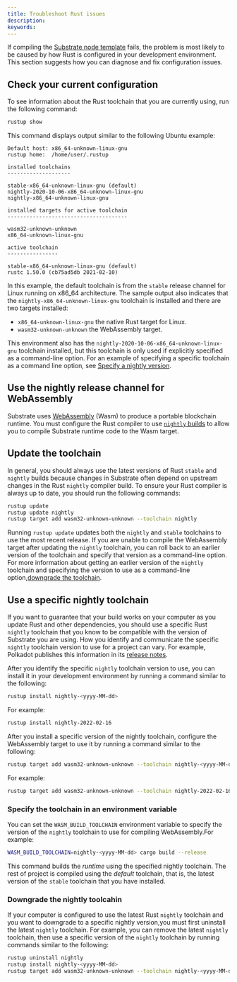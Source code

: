 ```yaml
---
title: Troubleshoot Rust issues
description:
keywords:
---
```


If compiling the [Substrate node template](https://github.com/substrate-developer-hub/substrate-node-template) fails, the problem is most likely to be caused by how Rust is configured in your development environment.
This section suggests how you can diagnose and fix configuration issues.

## Check your current configuration

To see information about the Rust toolchain that you are currently using, run the following command:

```bash
rustup show
```

This command displays output similar to the following Ubuntu example:

```text
Default host: x86_64-unknown-linux-gnu
rustup home:  /home/user/.rustup

installed toolchains
--------------------

stable-x86_64-unknown-linux-gnu (default)
nightly-2020-10-06-x86_64-unknown-linux-gnu
nightly-x86_64-unknown-linux-gnu

installed targets for active toolchain
--------------------------------------

wasm32-unknown-unknown
x86_64-unknown-linux-gnu

active toolchain
----------------

stable-x86_64-unknown-linux-gnu (default)
rustc 1.50.0 (cb75ad5db 2021-02-10)
```

In this example, the default toolchain is from the `stable` release channel for Linux running on x86_64 architecture.
The sample output also indicates that the `nightly-x86_64-unknown-linux-gnu` toolchain is installed and there are two targets installed:

- `x86_64-unknown-linux-gnu` the native Rust target for Linux.
- `wasm32-unknown-unknown` the WebAssembly target.

This environment also has the `nightly-2020-10-06-x86_64-unknown-linux-gnu` toolchain installed, but this toolchain is only used if explicitly specified as a command-line option.
For an example of specifying a specific toolchain as a command line option, see [Specify a nightly version](#specifying-nightly-version).

## Use the nightly release channel for WebAssembly

Substrate uses [WebAssembly](https://webassembly.org) (Wasm) to produce a portable blockchain runtime.
You must configure the Rust compiler to use [`nightly` builds](https://doc.rust-lang.org/book/appendix-07-nightly-rust.html) to allow you to
compile Substrate runtime code to the Wasm target.

## Update the toolchain

In general, you should always use the latest versions of Rust `stable` and `nightly` builds because changes in Substrate often depend on upstream changes in the Rust `nightly` compiler build.
To ensure your Rust compiler is always up to date, you should run the following commands:

```bash
rustup update
rustup update nightly
rustup target add wasm32-unknown-unknown --toolchain nightly
```

Running `rustup update` updates both the `nightly` and `stable` toolchains to use the most recent release.
If you are unable to compile the WebAssembly target after updating the `nightly` toolchain, you can roll back to an earlier version of the toolchain and specify that version as a command-line option.
For more information about getting an earlier version of the `nightly` toolchain and specifying the version to use as a command-line option,[downgrade the toolchain](#downgrading-rust-nightly).

## Use a specific nightly toolchain

If you want to guarantee that your build works on your computer as you update Rust and other dependencies, you should use a specific Rust `nightly` toolchain that you know to be compatible with the version of Substrate you are using.
How you identify and communicate the specific `nightly` toolchain version to use for a project can vary.
For example, Polkadot publishes this information in its [release notes](https://github.com/paritytech/polkadot/releases).

After you identify the specific `nightly` toolchain version to use, you can install it in your development environment by running a command similar to the following:

```bash
rustup install nightly-<yyyy-MM-dd>
```

For example:

```bash
rustup install nightly-2022-02-16
```

After you install a specific version of the nightly toolchain, configure the WebAssembly target to use it by running a command similar to the following:

```bash
rustup target add wasm32-unknown-unknown --toolchain nightly-<yyyy-MM-dd>
```

For example:

```bash
rustup target add wasm32-unknown-unknown --toolchain nightly-2022-02-16
```

### Specify the toolchain in an environment variable

You can set the `WASM_BUILD_TOOLCHAIN` environment variable to specify the version of the `nightly` toolchain to use for compiling WebAssembly.For example:

```bash
WASM_BUILD_TOOLCHAIN=nightly-<yyyy-MM-dd> cargo build --release
```

This command builds the _runtime_ using the specified nightly toolchain.
The rest of project is compiled using the _default_ toolchain, that is, the latest version of the `stable` toolchain that you have installed.

### Downgrade the nightly toolcahin

If your computer is configured to use the latest Rust `nightly` toolchain and you want to downgrade to a specific nightly version,you must first uninstall the latest `nightly` toolchain.
For example, you can remove the latest `nightly` toolchain, then use a specific version of the `nightly` toolchain by running commands similar to the following:

```sh
rustup uninstall nightly
rustup install nightly-<yyyy-MM-dd>
rustup target add wasm32-unknown-unknown --toolchain nightly-<yyyy-MM-dd>
```
